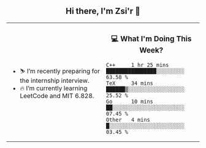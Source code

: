 <h2 align="center"> Hi there, I'm Zsi'r 👋 </h2>

<table>
    <tr>
        <td valign="center" width="50%">
            <ul>
                <li> ⛷️ I’m recently preparing for the internship interview.</li>
                <li> 🔥 I’m currently learning LeetCode and MIT 6.828.</li>
            </ul>
        </td>
       <td valign="top" width="50%">

<h3 align="center"> 💻 What I'm Doing This Week? </h3>

<!--START_SECTION:waka-->
```text
C++     1 hr 25 mins    ████████████████░░░░░░░░░   63.58 % 
TeX     34 mins         ██████▒░░░░░░░░░░░░░░░░░░   25.52 % 
Go      10 mins         ██░░░░░░░░░░░░░░░░░░░░░░░   07.45 % 
Other   4 mins          █░░░░░░░░░░░░░░░░░░░░░░░░   03.45 % 
```
<!--END_SECTION:waka-->
</td></tr>
</table>
